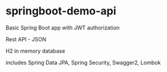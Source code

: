 # springboot-demo-api

Basic Spring Boot app with JWT authorization

Rest API - JSON

H2 in memory database

includes Spring Data JPA, Spring Security, Swagger2, Lombok
